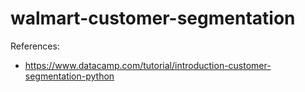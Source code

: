 # walmart-customer-segmentation

References:

- https://www.datacamp.com/tutorial/introduction-customer-segmentation-python